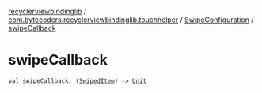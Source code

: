 [recyclerviewbindinglib](../../index.md) / [com.bytecoders.recyclerviewbindinglib.touchhelper](../index.md) / [SwipeConfiguration](index.md) / [swipeCallback](./swipe-callback.md)

# swipeCallback

`val swipeCallback: (`[`SwipedItem`](../-swiped-item/index.md)`) -> `[`Unit`](https://kotlinlang.org/api/latest/jvm/stdlib/kotlin/-unit/index.html)